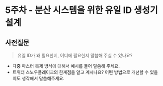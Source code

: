 # 5주차 - 분산 시스템을 위한 유일 ID 생성기 설계

## 사전질문

> 유일 ID가 왜 필요한지, 어디에 필요한지 말씀해 주실 수 있나요?
  - 다중 마스터 복제 방식에 대해서 예시를 들어 말씀해 주세요.
  - 트위터 스노우플레이크의 한계점을 알고 계시나요? 어떤 방법으로 개선할 수 있을지도 생각해서 말씀해주세요.
